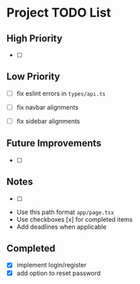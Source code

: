 # Project TODO List

## High Priority

- [ ] 

## Low Priority

- [ ] fix eslint errors in `types/api.ts`
- [ ] fix navbar alignments
- [ ] fix sidebar alignments


## Future Improvements

- [ ] 

## Notes

- [ ] 
- Use this path format `app/page.tsx`
- Use checkboxes [x] for completed items
- Add deadlines when applicable

## Completed

- [x] implement login/register
- [x] add option to reset password
